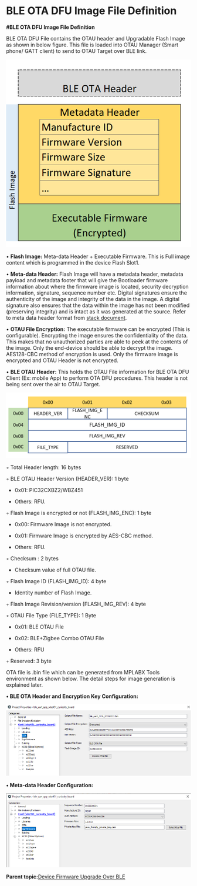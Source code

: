 # BLE OTA DFU Image File Definition

**\#BLE OTA DFU Image File Definition**

BLE OTA DFU File contains the OTAU header and Upgradable Flash Image as shown in below figure. This file is loaded into OTAU Manager \(Smart phone/ GATT client\) to send to OTAU Target over BLE link.

![](media/GUID-63F87F9F-B6E5-49EE-96D4-23595992C06A-low.png "BLE OTA DFU Image File Definition")

• **Flash Image:** Meta-data Header + Executable Firmware. This is Full image content which is programmed in the device Flash Slot1.

• **Meta-data Header:** Flash Image will have a metadata header, metadata payload and metadata footer that will give the Bootloader firmware information about where the firmware image is located, security decryption information, signature, sequence number etc. Digital signatures ensure the authenticity of the image and integrity of the data in the image. A digital signature also ensures that the data within the image has not been modified \(preserving integrity\) and is intact as it was generated at the source. Refer to meta data header format from [stack document](https://onlinedocs.microchip.com/pr/GUID-2085FE66-A762-4CC0-B054-7F98E8AF999A-en-US-1/index.html?GUID-A04B5B1F-202B-4944-B18F-13E4857CC3CD).

• **OTAU File Encryption:** The executable firmware can be encrypted \(This is configurable\). Encrypting the image ensures the confidentiality of the data. This makes that no unauthorized parties are able to peek at the contents of the image. Only the end-device should be able to decrypt the image. AES128-CBC method of encryption is used. Only the firmware image is encrypted and OTAU Header is not encrypted.

• **BLE OTAU Header:** This holds the OTAU File information for BLE OTA DFU Client \(Ex: mobile App\) to perform OTA DFU procedures. This header is not being sent over the air to OTAU Target.

![](media/GUID-F03EE875-F57C-48EA-BB10-5A2464A480AC-low.png "BLE OTAU Header")

◦ Total Header length: 16 bytes

◦ BLE OTAU Header Version \(HEADER\_VER\): 1 byte

-   0x01: PIC32CXBZ2/WBZ451

-   Others: RFU.


◦ Flash Image is encrypted or not \(FLASH\_IMG\_ENC\): 1 byte

-   0x00: Firmware Image is not encrypted.

-   0x01: Firmware Image is encrypted by AES-CBC method.

-   Others: RFU.


◦ Checksum : 2 bytes

-   Checksum value of full OTAU file.


◦ Flash Image ID \(FLASH\_IMG\_ID\): 4 byte

-   Identity number of Flash Image.


◦ Flash Image Revision/version \(FLASH\_IMG\_REV\): 4 byte

◦ OTAU File Type \(FILE\_TYPE\): 1 Byte

-   0x01: BLE OTAU File

-   0x02: BLE+Zigbee Combo OTAU File

-   Others: RFU


◦ Reserved: 3 byte

OTA file is .bin file which can be generated from MPLABX Tools environment as shown below. The detail steps for image generation is explained later.

**• BLE OTA Header and Encryption Key Configuration:**

![](media/GUID-52D7D50D-2A40-42D5-A27B-49FE011E20EC-low.png "BLE OTA Header and Encryption Key Configuration in MPLABX")

**• Meta-data Header Configuration:**

![](media/GUID-216A1777-3F94-49E5-B10D-CC64D5F8DEE8-low.png "Meta-data Header Configuration in MPLABX")

**Parent topic:**[Device Firmware Upgrade Over BLE](https://onlinedocs.microchip.com/pr/GUID-A5330D3A-9F51-4A26-B71D-8503A493DF9C-en-US-1/index.html?GUID-908446A4-F490-4063-9096-66C4831F9BE4)

